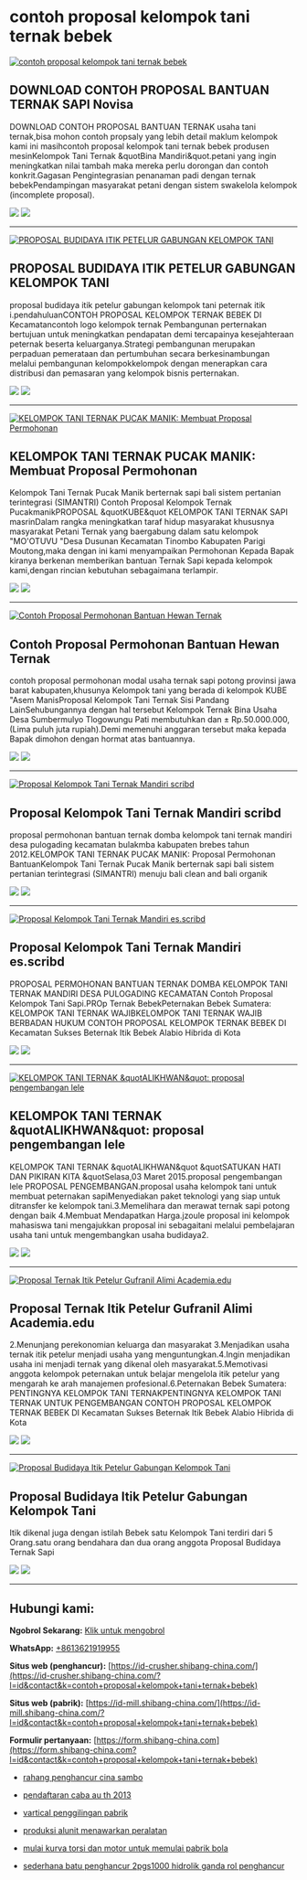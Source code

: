 # contoh proposal kelompok tani ternak bebek

<a href="https://swt.shibang-china.com/?l=id&img&k=contoh+proposal+kelompok+tani+ternak+bebek" target="_blank">![contoh proposal kelompok tani ternak bebek](http://static.shibang-china.com/all-800x300/610.jpg)</a>

## DOWNLOAD CONTOH PROPOSAL BANTUAN TERNAK SAPI Novisa
DOWNLOAD CONTOH PROPOSAL BANTUAN TERNAK usaha tani ternak,bisa mohon contoh propsaly yang lebih detail maklum kelompok kami ini masihcontoh proposal kelompok tani ternak bebek produsen mesinKelompok Tani Ternak &quotBina Mandiri&quot.petani yang ingin meningkatkan nilai tambah maka mereka perlu dorongan dan contoh konkrit.Gagasan Pengintegrasian penanaman padi dengan ternak bebekPendampingan masyarakat petani dengan sistem swakelola kelompok (incomplete proposal).


<a href="https://whatsapp.shibangsoft.com/WhatsApp.php" target="_blank" title="WhatsApp">![](http://static.shibang-china.com/icon/whatsapp.png)</a> <a href="https://swt.shibang-china.com/?l=id&icon&k=contoh+proposal+kelompok+tani+ternak+bebek" target="_blank">![](http://static.shibang-china.com/icon/chat-id.png)</a>

---

<a href="https://swt.shibang-china.com/?l=id&img&k=contoh+proposal+kelompok+tani+ternak+bebek" target="_blank">![PROPOSAL BUDIDAYA ITIK PETELUR GABUNGAN KELOMPOK TANI](http://static.shibang-china.com/all-800x300/84.jpg)</a>

## PROPOSAL BUDIDAYA ITIK PETELUR GABUNGAN KELOMPOK TANI
proposal budidaya itik petelur gabungan kelompok tani peternak itik i.pendahuluanCONTOH PROPOSAL KELOMPOK TERNAK BEBEK DI Kecamatancontoh logo kelompok ternak Pembangunan perternakan bertujuan untuk meningkatkan pendapatan demi tercapainya kesejahteraan peternak beserta keluarganya.Strategi pembangunan merupakan perpaduan pemerataan dan pertumbuhan secara berkesinambungan melalui pembangunan kelompokkelompok dengan menerapkan cara distribusi dan pemasaran yang kelompok bisnis perternakan.


<a href="https://whatsapp.shibangsoft.com/WhatsApp.php" target="_blank" title="WhatsApp">![](http://static.shibang-china.com/icon/whatsapp.png)</a> <a href="https://swt.shibang-china.com/?l=id&icon&k=contoh+proposal+kelompok+tani+ternak+bebek" target="_blank">![](http://static.shibang-china.com/icon/chat-id.png)</a>

---

<a href="https://swt.shibang-china.com/?l=id&img&k=contoh+proposal+kelompok+tani+ternak+bebek" target="_blank">![KELOMPOK TANI TERNAK PUCAK MANIK: Membuat Proposal Permohonan](http://static.shibang-china.com/all-800x300/164.jpg)</a>

## KELOMPOK TANI TERNAK PUCAK MANIK: Membuat Proposal Permohonan
Kelompok Tani Ternak Pucak Manik berternak sapi bali sistem pertanian terintegrasi (SIMANTRI) Contoh Proposal Kelompok Ternak PucakmanikPROPOSAL &quotKUBE&quot KELOMPOK TANI TERNAK SAPI masrinDalam rangka meningkatkan taraf hidup masyarakat khususnya masyarakat Petani Ternak yang baergabung dalam satu kelompok "MO'OTUVU "Desa Dusunan Kecamatan Tinombo Kabupaten Parigi Moutong,maka dengan ini kami menyampaikan Permohonan Kepada Bapak kiranya berkenan memberikan bantuan Ternak Sapi kepada kelompok kami,dengan rincian kebutuhan sebagaimana terlampir.


<a href="https://whatsapp.shibangsoft.com/WhatsApp.php" target="_blank" title="WhatsApp">![](http://static.shibang-china.com/icon/whatsapp.png)</a> <a href="https://swt.shibang-china.com/?l=id&icon&k=contoh+proposal+kelompok+tani+ternak+bebek" target="_blank">![](http://static.shibang-china.com/icon/chat-id.png)</a>

---

<a href="https://swt.shibang-china.com/?l=id&img&k=contoh+proposal+kelompok+tani+ternak+bebek" target="_blank">![Contoh Proposal Permohonan Bantuan Hewan Ternak](http://static.shibang-china.com/all-800x300/1300.jpg)</a>

## Contoh Proposal Permohonan Bantuan Hewan Ternak
contoh proposal permohonan modal usaha ternak sapi potong provinsi jawa barat kabupaten,khusunya Kelompok tani yang berada di kelompok KUBE "Asem ManisProposal Kelompok Tani Ternak Sisi Pandang LainSehubungannya dengan hal tersebut Kelompok Ternak Bina Usaha Desa Sumbermulyo Tlogowungu Pati membutuhkan dan ± Rp.50.000.000,(Lima puluh juta rupiah).Demi memenuhi anggaran tersebut maka kepada Bapak dimohon dengan hormat atas bantuannya.


<a href="https://whatsapp.shibangsoft.com/WhatsApp.php" target="_blank" title="WhatsApp">![](http://static.shibang-china.com/icon/whatsapp.png)</a> <a href="https://swt.shibang-china.com/?l=id&icon&k=contoh+proposal+kelompok+tani+ternak+bebek" target="_blank">![](http://static.shibang-china.com/icon/chat-id.png)</a>

---

<a href="https://swt.shibang-china.com/?l=id&img&k=contoh+proposal+kelompok+tani+ternak+bebek" target="_blank">![Proposal Kelompok Tani Ternak Mandiri scribd](http://static.shibang-china.com/all-800x300/1081.jpg)</a>

## Proposal Kelompok Tani Ternak Mandiri scribd
proposal permohonan bantuan ternak domba kelompok tani ternak mandiri desa pulogading kecamatan bulakmba kabupaten brebes tahun 2012.KELOMPOK TANI TERNAK PUCAK MANIK: Proposal Permohonan BantuanKelompok Tani Ternak Pucak Manik berternak sapi bali sistem pertanian terintegrasi (SIMANTRI) menuju bali clean and bali organik


<a href="https://whatsapp.shibangsoft.com/WhatsApp.php" target="_blank" title="WhatsApp">![](http://static.shibang-china.com/icon/whatsapp.png)</a> <a href="https://swt.shibang-china.com/?l=id&icon&k=contoh+proposal+kelompok+tani+ternak+bebek" target="_blank">![](http://static.shibang-china.com/icon/chat-id.png)</a>

---

<a href="https://swt.shibang-china.com/?l=id&img&k=contoh+proposal+kelompok+tani+ternak+bebek" target="_blank">![Proposal Kelompok Tani Ternak Mandiri es.scribd](http://static.shibang-china.com/all-800x300/560.jpg)</a>

## Proposal Kelompok Tani Ternak Mandiri es.scribd
PROPOSAL PERMOHONAN BANTUAN TERNAK DOMBA KELOMPOK TANI TERNAK MANDIRI DESA PULOGADING KECAMATAN Contoh Proposal Kelompok Tani Sapi.PROp Ternak BebekPeternakan Bebek Sumatera: KELOMPOK TANI TERNAK WAJIBKELOMPOK TANI TERNAK WAJIB BERBADAN HUKUM CONTOH PROPOSAL KELOMPOK TERNAK BEBEK DI Kecamatan Sukses Beternak Itik Bebek Alabio Hibrida di Kota


<a href="https://whatsapp.shibangsoft.com/WhatsApp.php" target="_blank" title="WhatsApp">![](http://static.shibang-china.com/icon/whatsapp.png)</a> <a href="https://swt.shibang-china.com/?l=id&icon&k=contoh+proposal+kelompok+tani+ternak+bebek" target="_blank">![](http://static.shibang-china.com/icon/chat-id.png)</a>

---

<a href="https://swt.shibang-china.com/?l=id&img&k=contoh+proposal+kelompok+tani+ternak+bebek" target="_blank">![KELOMPOK TANI TERNAK &quotALIKHWAN&quot: proposal pengembangan lele](http://static.shibang-china.com/all-800x300/219.jpg)</a>

## KELOMPOK TANI TERNAK &quotALIKHWAN&quot: proposal pengembangan lele
KELOMPOK TANI TERNAK &quotALIKHWAN&quot &quotSATUKAN HATI DAN PIKIRAN KITA &quotSelasa,03 Maret 2015.proposal pengembangan lele PROPOSAL PENGEMBANGAN.proposal usaha kelompok tani untuk membuat peternakan sapiMenyediakan paket teknologi yang siap untuk ditransfer ke kelompok tani.3.Memelihara dan merawat ternak sapi potong dengan baik 4.Membuat Mendapatkan Harga.jzoule proposal ini kelompok mahasiswa tani mengajukkan proposal ini sebagaitani melalui pembelajaran usaha tani untuk mengembangkan usaha budidaya2.


<a href="https://whatsapp.shibangsoft.com/WhatsApp.php" target="_blank" title="WhatsApp">![](http://static.shibang-china.com/icon/whatsapp.png)</a> <a href="https://swt.shibang-china.com/?l=id&icon&k=contoh+proposal+kelompok+tani+ternak+bebek" target="_blank">![](http://static.shibang-china.com/icon/chat-id.png)</a>

---

<a href="https://swt.shibang-china.com/?l=id&img&k=contoh+proposal+kelompok+tani+ternak+bebek" target="_blank">![Proposal Ternak Itik Petelur Gufranil Alimi Academia.edu](http://static.shibang-china.com/all-800x300/1453.jpg)</a>

## Proposal Ternak Itik Petelur Gufranil Alimi Academia.edu
2.Menunjang perekonomian keluarga dan masyarakat 3.Menjadikan usaha ternak itik petelur menjadi usaha yang menguntungkan.4.Ingin menjadikan usaha ini menjadi ternak yang dikenal oleh masyarakat.5.Memotivasi anggota kelompok peternakan untuk belajar mengelola itik petelur yang mengarah ke arah manajemen profesional.6.Peternakan Bebek Sumatera: PENTINGNYA KELOMPOK TANI TERNAKPENTINGNYA KELOMPOK TANI TERNAK UNTUK PENGEMBANGAN CONTOH PROPOSAL KELOMPOK TERNAK BEBEK DI Kecamatan Sukses Beternak Itik Bebek Alabio Hibrida di Kota


<a href="https://whatsapp.shibangsoft.com/WhatsApp.php" target="_blank" title="WhatsApp">![](http://static.shibang-china.com/icon/whatsapp.png)</a> <a href="https://swt.shibang-china.com/?l=id&icon&k=contoh+proposal+kelompok+tani+ternak+bebek" target="_blank">![](http://static.shibang-china.com/icon/chat-id.png)</a>

---

<a href="https://swt.shibang-china.com/?l=id&img&k=contoh+proposal+kelompok+tani+ternak+bebek" target="_blank">![Proposal Budidaya Itik Petelur Gabungan Kelompok Tani](http://static.shibang-china.com/all-800x300/936.jpg)</a>

## Proposal Budidaya Itik Petelur Gabungan Kelompok Tani
Itik dikenal juga dengan istilah Bebek satu Kelompok Tani terdiri dari 5 Orang.satu orang bendahara dan dua orang anggota Proposal Budidaya Ternak Sapi

<a href="https://whatsapp.shibangsoft.com/WhatsApp.php" target="_blank" title="WhatsApp">![](http://static.shibang-china.com/icon/whatsapp.png)</a> <a href="https://swt.shibang-china.com/?l=id&icon&k=contoh+proposal+kelompok+tani+ternak+bebek" target="_blank">![](http://static.shibang-china.com/icon/chat-id.png)</a>

---
## Hubungi kami:

**Ngobrol Sekarang:** [Klik untuk mengobrol](https://swt.shibang-china.com?l=id&contact&k=contoh+proposal+kelompok+tani+ternak+bebek)

**WhatsApp:**  [+8613621919955](https://whatsapp.shibangsoft.com/WhatsApp.php)

**Situs web (penghancur):** [https://id-crusher.shibang-china.com/](https://id-crusher.shibang-china.com/?l=id&contact&k=contoh+proposal+kelompok+tani+ternak+bebek)

**Situs web (pabrik):** [https://id-mill.shibang-china.com/](https://id-mill.shibang-china.com/?l=id&contact&k=contoh+proposal+kelompok+tani+ternak+bebek)

**Formulir pertanyaan:** [https://form.shibang-china.com](https://form.shibang-china.com?l=id&contact&k=contoh+proposal+kelompok+tani+ternak+bebek)

* [rahang penghancur cina sambo](../33/rahang%20penghancur%20cina%20sambo.md)

* [pendaftaran caba au th 2013](../38/pendaftaran%20caba%20au%20th%202013.md)

* [vartical penggilingan pabrik](../35/vartical%20penggilingan%20pabrik.md)

* [produksi alunit menawarkan peralatan](../39/produksi%20alunit%20menawarkan%20peralatan.md)

* [mulai kurva torsi dan motor untuk memulai pabrik bola](../33/mulai%20kurva%20torsi%20dan%20motor%20untuk%20memulai%20pabrik%20bola.md)

* [sederhana batu penghancur 2pgs1000 hidrolik ganda rol penghancur](../40/sederhana%20batu%20penghancur%202pgs1000%20hidrolik%20ganda%20rol%20penghancur.md)
